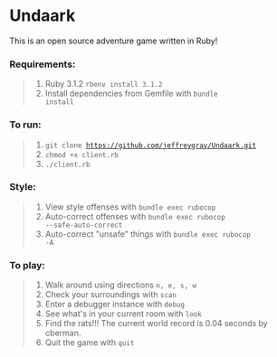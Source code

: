 # Undaark
This is an open source adventure game written in Ruby!

### Requirements:
> 1. Ruby 3.1.2 <code>rbenv install 3.1.2</code>
> 2. Install dependencies from Gemfile with <code>bundle install</code>

### To run:
> 1. <code>git clone https://github.com/jeffreygray/Undaark.git</code>
> 2. <code>chmod +x client.rb</code>
> 3. <code>./client.rb</code>

### Style:
> 1. View style offenses with <code>bundle exec rubocop</code>
> 2. Auto-correct offenses with <code>bundle exec rubocop --safe-auto-correct</code>
> 3. Auto-correct "unsafe" things with <code>bundle exec rubocop -A</code>

### To play:
> 1. Walk around using directions <code>n, e, s, w</code>
> 2. Check your surroundings with <code>scan</code>
> 3. Enter a debugger instance with <code>debug</code>
> 4. See what's in your current room with <code>look</code>
> 5. Find the rats!!! The current world record is 0.04 seconds by cberman.
> 6. Quit the game with <code>quit</code> 

